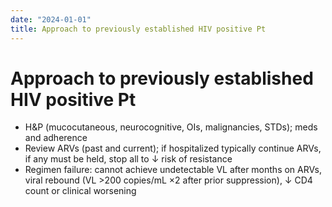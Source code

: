 ```yaml
---
date: "2024-01-01"
title: Approach to previously established HIV positive Pt
---
```


# Approach to previously established HIV positive Pt
* H&P (mucocutaneous, neurocognitive, OIs, malignancies, STDs); meds and adherence
* Review ARVs (past and current); if hospitalized typically continue ARVs, if any must be held, stop all to ↓ risk of resistance
* Regimen failure: cannot achieve undetectable VL after months on ARVs, viral rebound (VL >200 copies/mL ×2 after prior suppression), ↓ CD4 count or clinical worsening
